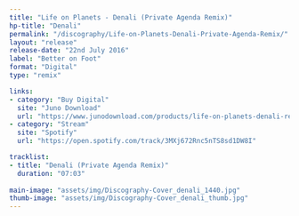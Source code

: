 ```yaml
---
title: "Life on Planets - Denali (Private Agenda Remix)"
hp-title: "Denali"
permalink: "/discography/Life-on-Planets-Denali-Private-Agenda-Remix/"
layout: "release"
release-date: "22nd July 2016"
label: "Better on Foot"
format: "Digital"
type: "remix"

links:
- category: "Buy Digital"
  site: "Juno Download"
  url: "https://www.junodownload.com/products/life-on-planets-denali-remixes/3137369-02/"
- category: "Stream"
  site: "Spotify"
  url: "https://open.spotify.com/track/3MXj672Rnc5nTS8sd1DW8I"

tracklist:
- title: "Denali (Private Agenda Remix)"
  duration: "07:03"
  
main-image: "assets/img/Discography-Cover_denali_1440.jpg"
thumb-image: "assets/img/Discography-Cover_denali_thumb.jpg"
---
```

